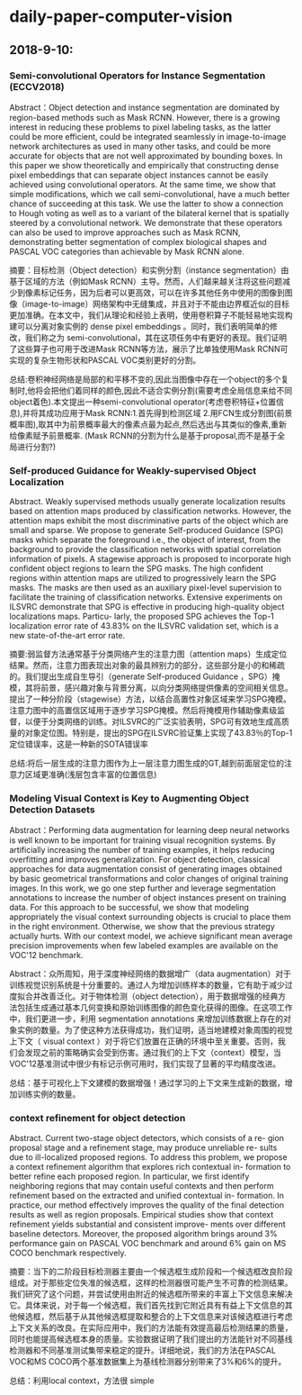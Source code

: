 # daily-paper-computer-vision

## 2018-9-10:

### Semi-convolutional Operators for Instance Segmentation (ECCV2018)
Abstract：Object detection and instance segmentation are dominated by region-based methods such as Mask RCNN. However, there is a growing interest in reducing these problems to pixel labeling tasks, as the latter could be more efficient, could be integrated seamlessly in image-to-image network architectures as used in many other tasks, and could be more accurate for objects that are not well approximated by bounding boxes. In this paper we show theoretically and empirically that constructing dense pixel embeddings that can separate object instances cannot be easily achieved using convolutional operators. At the same time, we show that simple modifications, which we call semi-convolutional, have a much better chance of succeeding at this task. We use the latter to show a connection to Hough voting as well as to a variant of the bilateral kernel that is spatially steered by a convolutional network. We demonstrate that these operators can also be used to improve approaches such as Mask RCNN, demonstrating better segmentation of complex biological shapes and PASCAL VOC categories than achievable by Mask RCNN alone.

摘要：目标检测（Object detection）和实例分割（instance segmentation）由基于区域的方法（例如Mask RCNN）主导。然而，人们越来越关注将这些问题减少到像素标记任务，因为后者可以更高效，可以在许多其他任务中使用的图像到图像（image-to-image）网络架构中无缝集成，并且对于不能由边界框近似的目标更加准确。在本文中，我们从理论和经验上表明，使用卷积算子不能轻易地实现构建可以分离对象实例的 dense pixel embeddings 。同时，我们表明简单的修改，我们称之为 semi-convolutional，其在这项任务中有更好的表现。我们证明了这些算子也可用于改进Mask RCNN等方法，展示了比单独使用Mask RCNN可实现的复杂生物形状和PASCAL VOC类别更好的分割。

总结:卷积神经网络是局部的和平移不变的,因此当图像中存在一个object的多个复制时,他将会把他们着同样的颜色,因此不适合实例分割(需要考虑全局信息来给不同object着色).本文提出一种semi-convolutional operator(考虑卷积特征+位置信息),并将其成功应用于Mask RCNN:1.首先得到检测区域 2.用FCN生成分割图(前景概率图),取其中为前景概率最大的像素点最为起点,然后选出与其类似的像素,重新给像素赋予前景概率.  (Mask RCNN的分割为什么是基于proposal,而不是基于全局进行分割?)

### Self-produced Guidance for Weakly-supervised Object Localization
Abstract. Weakly supervised methods usually generate localization results based on attention maps produced by classification networks. However, the attention maps exhibit the most discriminative parts of the object which are small and sparse. We propose to generate Self-produced Guidance (SPG) masks which separate the foreground i.e., the object
of interest, from the background to provide the classification networks
with spatial correlation information of pixels. A stagewise approach is
proposed to incorporate high confident object regions to learn the SPG
masks. The high confident regions within attention maps are utilized
to progressively learn the SPG masks. The masks are then used as an
auxiliary pixel-level supervision to facilitate the training of classification
networks. Extensive experiments on ILSVRC demonstrate that SPG is
effective in producing high-quality object localizations maps. Particu-
larly, the proposed SPG achieves the Top-1 localization error rate of
43.83% on the ILSVRC validation set, which is a new state-of-the-art
error rate.


摘要:弱监督方法通常基于分类网络产生的注意力图（attention maps）生成定位结果。然而，注意力图表现出对象的最具辨别力的部分，这些部分是小的和稀疏的。我们提出生成自生导引（generate Self-produced Guidance ，SPG）掩模，其将前景，感兴趣对象与背景分离，以向分类网络提供像素的空间相关信息。提出了一种分阶段（stagewise）方法，以结合高置性对象区域来学习SPG掩模。注意力图中的高置信区域用于逐步学习SPG掩模。然后将掩模用作辅助像素级监督，以便于分类网络的训练。对ILSVRC的广泛实验表明，SPG可有效地生成高质量的对象定位图。特别是，提出的SPG在ILSVRC验证集上实现了43.83％的Top-1定位错误率，这是一种新的SOTA错误率

总结:将后一层生成的注意力图作为上一层注意力图生成的GT,越到前面层定位的注意力区域更准确(浅层包含丰富的位置信息)

### Modeling Visual Context is Key to Augmenting Object Detection Datasets
Abstract：Performing data augmentation for learning deep neural networks is well known to be important for training visual recognition systems. By artificially increasing the number of training examples, it helps reducing overfitting and improves generalization. For object detection, classical approaches for data augmentation consist of generating images obtained by basic geometrical transformations and color changes of original training images. In this work, we go one step further and leverage segmentation annotations to increase the number of object instances present on training data. For this approach to be successful, we show that modeling appropriately the visual context surrounding objects is crucial to place them in the right environment. Otherwise, we show that the previous strategy actually hurts. With our context model, we achieve significant mean average precision improvements when few labeled examples are available on the VOC'12 benchmark.

Abstract：众所周知，用于深度神经网络的数据增广（data augmentation）对于训练视觉识别系统是十分重要的。通过人为增加训练样本的数量，它有助于减少过度拟合并改善泛化。对于物体检测（object detection），用于数据增强的经典方法包括生成通过基本几何变换和原始训练图像的颜色变化获得的图像。在这项工作中，我们更进一步，利用 segmentation annotations 来增加训练数据上存在的对象实例的数量。为了使这种方法获得成功，我们证明，适当地建模对象周围的视觉上下文（ visual context ）对于将它们放置在正确的环境中至关重要。否则，我们会发现之前的策略确实会受到伤害。通过我们的上下文（context）模型，当VOC'12基准测试中很少有标记示例可用时，我们实现了显著的平均精度改进。

总结：基于可视化上下文建模的数据增强！通过学习的上下文来生成新的数据，增加训练实例的数量。

### context refinement  for object detection

Abstract. Current two-stage object detectors, which consists of a re- gion proposal stage and a refinement stage, may produce unreliable re- sults due to ill-localized proposed regions. To address this problem, we propose a context refinement algorithm that explores rich contextual in- formation to better refine each proposed region. In particular, we first identify neighboring regions that may contain useful contexts and then perform refinement based on the extracted and unified contextual in- formation. In practice, our method effectively improves the quality of the final detection results as well as region proposals. Empirical studies show that context refinement yields substantial and consistent improve- ments over different baseline detectors. Moreover, the proposed algorithm brings around 3% performance gain on PASCAL VOC benchmark and around 6% gain on MS COCO benchmark respectively.

摘要：当下的二阶段目标检测器主要由一个候选框生成阶段和一个候选框改良阶段组成。对于那些定位失准的候选框，这样的检测器很可能产生不可靠的检测结果。我们研究了这个问题，并尝试使用由附近的候选框所带来的丰富上下文信息来解决它。具体来说，对于每一个候选框，我们首先找到它附近具有有益上下文信息的其他候选框，然后基于从其他候选框提取和整合的上下文信息来对该候选框进行考虑上下文关系的改良。在实际应用中，我们的方法能有效提高最后检测结果的质量，同时也能提高候选框本身的质量。实验数据证明了我们提出的方法能针对不同基线检测器和不同基准测试集带来稳定的提升。详细地说，我们的方法在PASCAL VOC和MS COCO两个基准数据集上为基线检测器分别带来了3%和6%的提升。

总结：利用local context，方法很
simple


